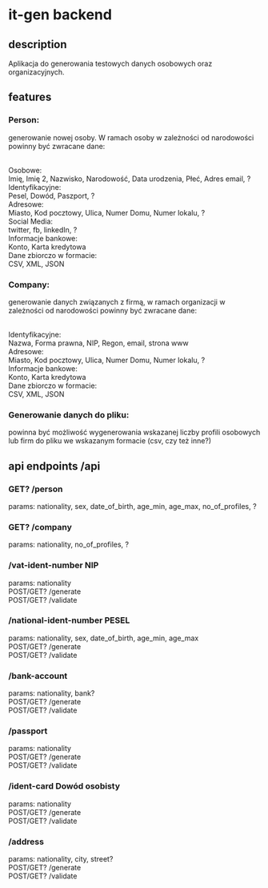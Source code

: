 # it-gen backend
## description
Aplikacja do generowania testowych danych osobowych oraz organizacyjnych.

## features
### Person: 
generowanie nowej osoby. W ramach osoby w zależności od narodowości powinny być zwracane dane:

<br>Osobowe:
<br>Imię, Imię 2, Nazwisko, Narodowość, Data urodzenia, Płeć, Adres email, ?
<br>Identyfikacyjne:
<br>Pesel, Dowód, Paszport, ?
<br>Adresowe:
<br>Miasto, Kod pocztowy, Ulica, Numer Domu, Numer lokalu, ?
<br>Social Media:
<br>twitter, fb, linkedIn, ?
<br>Informacje bankowe:
<br>Konto, Karta kredytowa
<br>Dane zbiorczo w formacie:
<br>CSV, XML, JSON

### Company: 
generowanie danych związanych z firmą, w ramach organizacji w zależności od narodowości powinny być zwracane dane:

<br>Identyfikacyjne:
<br>Nazwa, Forma prawna, NIP, Regon, email, strona www
<br>Adresowe:
<br>Miasto, Kod pocztowy, Ulica, Numer Domu, Numer lokalu, ?
<br>Informacje bankowe:
<br>Konto, Karta kredytowa
<br>Dane zbiorczo w formacie:
<br>CSV, XML, JSON

### Generowanie danych do pliku:
powinna być możliwość wygenerowania wskazanej liczby profili osobowych lub firm do pliku we wskazanym formacie (csv, czy też inne?)

## api endpoints /api
### GET? /person
params: nationality, sex, date_of_birth, age_min, age_max, no_of_profiles, ?

### GET? /company
params: nationality, no_of_profiles, ?

### /vat-ident-number NIP
params: nationality
<br>POST/GET? /generate
<br>POST/GET? /validate

### /national-ident-number PESEL
params: nationality, sex, date_of_birth, age_min, age_max
<br>POST/GET? /generate
<br>POST/GET? /validate

### /bank-account
params: nationality, bank?
<br>POST/GET? /generate
<br>POST/GET? /validate

### /passport
params: nationality
<br>POST/GET? /generate
<br>POST/GET? /validate

### /ident-card Dowód osobisty
params: nationality
<br>POST/GET? /generate
<br>POST/GET? /validate

### /address
params: nationality, city, street?
<br>POST/GET? /generate
<br>POST/GET? /validate
